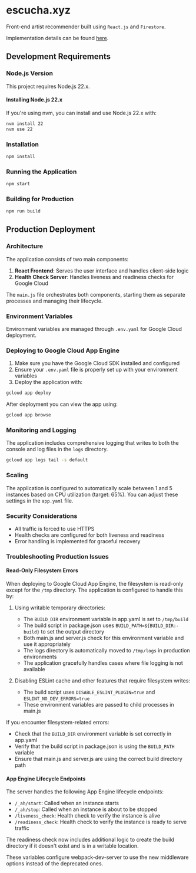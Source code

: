 # escucha.xyz
Front-end artist recommender built using `React.js` and `Firestore`.

Implementation details can be found [here](https://www.oliver.dev/posts/2019/08/building-an-artist-recommender-part-ii.html).

## Development Requirements

### Node.js Version
This project requires Node.js 22.x.

#### Installing Node.js 22.x
If you're using nvm, you can install and use Node.js 22.x with:

```bash
nvm install 22
nvm use 22
```

### Installation
```bash
npm install
```

### Running the Application
```bash
npm start
```

### Building for Production
```bash
npm run build
```

## Production Deployment

### Architecture
The application consists of two main components:
1. **React Frontend**: Serves the user interface and handles client-side logic
2. **Health Check Server**: Handles liveness and readiness checks for Google Cloud

The `main.js` file orchestrates both components, starting them as separate processes and managing their lifecycle.

### Environment Variables
Environment variables are managed through `.env.yaml` for Google Cloud deployment.

### Deploying to Google Cloud App Engine
1. Make sure you have the Google Cloud SDK installed and configured
2. Ensure your `.env.yaml` file is properly set up with your environment variables
3. Deploy the application with:

```bash
gcloud app deploy
```

After deployment you can view the app using:
```bash
gcloud app browse
```

### Monitoring and Logging
The application includes comprehensive logging that writes to both the console and log files in the `logs` directory. 

```bash
gcloud app logs tail -s default
```

### Scaling
The application is configured to automatically scale between 1 and 5 instances based on CPU utilization (target: 65%). You can adjust these settings in the `app.yaml` file.

### Security Considerations
- All traffic is forced to use HTTPS
- Health checks are configured for both liveness and readiness
- Error handling is implemented for graceful recovery

### Troubleshooting Production Issues

#### Read-Only Filesystem Errors
When deploying to Google Cloud App Engine, the filesystem is read-only except for the `/tmp` directory. The application is configured to handle this by:

1. Using writable temporary directories:
   - The `BUILD_DIR` environment variable in app.yaml is set to `/tmp/build`
   - The build script in package.json uses `BUILD_PATH=${BUILD_DIR:-build}` to set the output directory
   - Both main.js and server.js check for this environment variable and use it appropriately
   - The logs directory is automatically moved to `/tmp/logs` in production environments
   - The application gracefully handles cases where file logging is not available

2. Disabling ESLint cache and other features that require filesystem writes:
   - The build script uses `DISABLE_ESLINT_PLUGIN=true` and `ESLINT_NO_DEV_ERRORS=true`
   - These environment variables are passed to child processes in main.js

If you encounter filesystem-related errors:
- Check that the `BUILD_DIR` environment variable is set correctly in app.yaml
- Verify that the build script in package.json is using the `BUILD_PATH` variable
- Ensure that main.js and server.js are using the correct build directory path

#### App Engine Lifecycle Endpoints
The server handles the following App Engine lifecycle endpoints:
- `/_ah/start`: Called when an instance starts
- `/_ah/stop`: Called when an instance is about to be stopped
- `/liveness_check`: Health check to verify the instance is alive
- `/readiness_check`: Health check to verify the instance is ready to serve traffic

The readiness check now includes additional logic to create the build directory if it doesn't exist and is in a writable location.

These variables configure webpack-dev-server to use the new middleware options instead of the deprecated ones.
